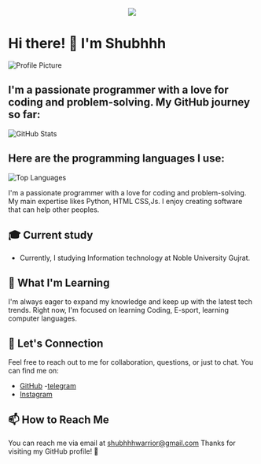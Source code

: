 <p align="center">
  <img src="https://readme-typing-svg.herokuapp.com?color=DC143C&center=true&lines=Welcome+to+shubhhhwarrior;Explore+the+world+of+code;Sharing+exciting+projects+and+scripts;Enjoy+your+stay!&width=500&height=180">
</p>

# Hi there! 👋 I'm Shubhhh
![Profile Picture](https://graph.org/file/6bc974bfde437068a320d.jpg)

## I'm a passionate programmer with a love for coding and problem-solving. My GitHub journey so far:

![GitHub Stats](https://github-readme-stats.vercel.app/api?username=shubhhhwarrior&show_icons=true&theme=radical)

## Here are the programming languages I use:

![Top Languages](https://github-readme-stats.vercel.app/api/top-langs/?username=shubhhhwarrior&layout=compact)


I'm a passionate programmer with a love for coding and problem-solving. My main expertise likes Python, HTML CSS,Js. I enjoy creating software that can help other peoples.

## 🎓 Current study

- Currently, I studying Information technology at  Noble University Gujrat.

## 🌱 What I'm Learning

I'm always eager to expand my knowledge and keep up with the latest tech trends. Right now, I'm focused on learning Coding, E-sport, learning computer languages.

## 💬 Let's Connection

Feel free to reach out to me for collaboration, questions, or just to chat. You can find me on:

- [GitHub](https://github.com/shubhhhwarrior)
-[telegram](https://telegram.dog/shubhhh_x3)
- [Instagram](http://instagram.com/shubhhh_x3)

## 📫 How to Reach Me

You can reach me via email at shubhhhwarrior@gmail.com
Thanks for visiting my GitHub profile! 🙂
